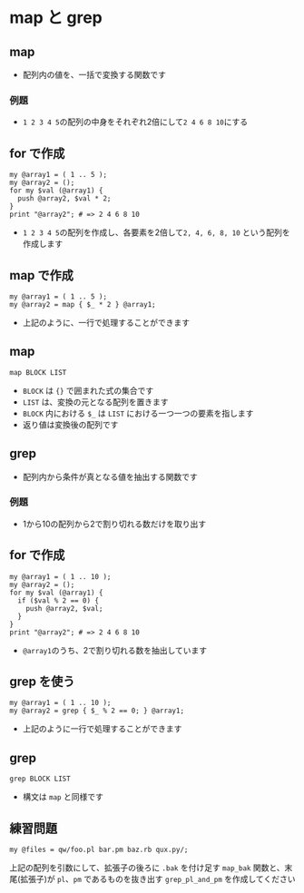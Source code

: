 # map と grep

## map

- 配列内の値を、一括で変換する関数です

### 例題
- `1 2 3 4 5`の配列の中身をそれぞれ2倍にして`2 4 6 8 10`にする

## for で作成
    my @array1 = ( 1 .. 5 );
    my @array2 = ();
    for my $val (@array1) {
      push @array2, $val * 2;
    }
    print "@array2"; # => 2 4 6 8 10

- `1 2 3 4 5`の配列を作成し、各要素を2倍して`2, 4, 6, 8, 10` という配列を作成します

## map で作成
    my @array1 = ( 1 .. 5 );
    my @array2 = map { $_ * 2 } @array1;

- 上記のように、一行で処理することができます

## map
    map BLOCK LIST

- `BLOCK` は `{}` で囲まれた式の集合です
- `LIST` は、変換の元となる配列を置きます
- `BLOCK` 内における `$_` は `LIST` における一つ一つの要素を指します
- 返り値は変換後の配列です

## grep

- 配列内から条件が真となる値を抽出する関数です

### 例題
- 1から10の配列から2で割り切れる数だけを取り出す

## for で作成
    my @array1 = ( 1 .. 10 );
    my @array2 = ();
    for my $val (@array1) {
      if ($val % 2 == 0) {
        push @array2, $val;
      }
    }
    print "@array2"; # => 2 4 6 8 10

- `@array1`のうち、2で割り切れる数を抽出しています

## grep を使う
    my @array1 = ( 1 .. 10 );
    my @array2 = grep { $_ % 2 == 0; } @array1;

- 上記のように一行で処理することができます

## grep
    grep BLOCK LIST

- 構文は `map` と同様です

## 練習問題
    my @files = qw/foo.pl bar.pm baz.rb qux.py/;

上記の配列を引数にして、拡張子の後ろに `.bak` を付け足す `map_bak` 関数と、末尾(拡張子)が `pl`、`pm` であるものを抜き出す `grep_pl_and_pm` を作成してください
